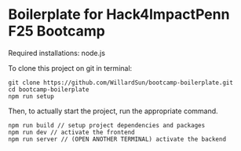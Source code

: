 # Boilerplate for Hack4ImpactPenn F25 Bootcamp

Required installations: node.js

To clone this project on git in terminal:
```
git clone https://github.com/WillardSun/bootcamp-boilerplate.git
cd bootcamp-boilerplate
npm run setup
```

Then, to actually start the project, run the appropriate command. 
```
npm run build // setup project dependencies and packages
npm run dev // activate the frontend
npm run server // (OPEN ANOTHER TERMINAL) activate the backend
```

